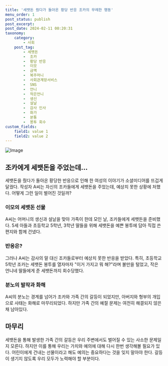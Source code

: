 ```yaml
---
title: '세뱃돈 줬다가 돌아온 황당 반응 조카의 무례한 행동'
menu_order: 1
post_status: publish
post_excerpt: 
post_date: 2024-02-11 00:20:31
taxonomy:
    category:
        - 사회
    post_tag:
        - 세뱃돈
        -  조카
        -  황당 반응
        -  이모
        -  금액
        -  복주머니
        -  사회관계망서비스
        -  SNS
        -  언니
        -  작은언니
        -  생신
        -  설날
        -  감사 인사
        -  화가
        -  분통
        -  봉투 회수
custom_fields:
    field1: value 1
    field2: value 2
---
```


![Image](https://imgnews.pstatic.net/image/018/2024/02/10/0005671329_001_20240210210701036.jpg?type=w647)

## 조카에게 세뱃돈을 주었는데...
세뱃돈을 줬다가 돌아온 황당한 반응으로 인해 한 여성의 이야기가 소셜미디어를 뜨겁게 달궜다. 작성자 A씨는 자신의 조카들에게 세뱃돈을 주었는데, 예상치 못한 상황에 처했다. 어떻게 그런 일이 벌어진 것일까?
### 이모의 세뱃돈 선물
A씨는 어머니의 생신과 설날을 맞아 가족이 한데 모인 날, 조카들에게 세뱃돈을 준비했다. 5세 아들과 초등학교 5학년, 3학년 딸들을 위해 세뱃돈을 예쁜 봉투에 담아 직접 쓴 편지와 함께 건넸다.
### 반응은?
그러나 A씨는 감사의 말 대신 조카들로부터 예상치 못한 반응을 받았다. 특히, 초등학교 5학년 조카는 세뱃돈 봉투를 열자마자 "이거 가지고 뭐 해?"라며 불만을 털었고, 작은 언니네 딸들에게 준 세뱃돈까지 회수당했다.
### 분노의 발작과 화해
A씨의 분노는 경계를 넘어가 조카와 가족 간의 갈등이 되었지만, 아버지와 형부의 개입으로 사태는 화해로 마무리되었다. 하지만 가족 간의 예절 문제는 여전히 해결되지 않은 채 남아있다.
## 마무리
세뱃돈을 통해 발생한 가족 간의 갈등은 우리 주변에서도 벌어질 수 있는 사소한 문제일지 모른다. 하지만 이를 통해 우리는 가치와 예의에 대해 다시 한번 생각해볼 필요가 있다. 어린이에게 건내는 선물이라고 해도 예의는 중요하다는 것을 잊지 말아야 한다. 갈등이 생기지 않도록 우리 모두가 노력해야 할 부분이다.
